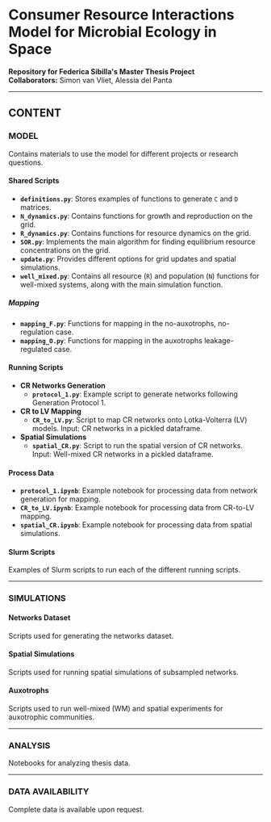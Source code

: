# **Consumer Resource Interactions Model for Microbial Ecology in Space**  
**Repository for Federica Sibilla's Master Thesis Project**  
**Collaborators:** Simon van Vliet, Alessia del Panta  

---

## **CONTENT**  

### **MODEL**  
Contains materials to use the model for different projects or research questions.  

#### **Shared Scripts**  
- **`definitions.py`**: Stores examples of functions to generate `C` and `D` matrices.  
- **`N_dynamics.py`**: Contains functions for growth and reproduction on the grid.  
- **`R_dynamics.py`**: Contains functions for resource dynamics on the grid.  
- **`SOR.py`**: Implements the main algorithm for finding equilibrium resource concentrations on the grid.  
- **`update.py`**: Provides different options for grid updates and spatial simulations.  
- **`well_mixed.py`**: Contains all resource (`R`) and population (`N`) functions for well-mixed systems, along with the main simulation function.  

##### **Mapping**  
- **`mapping_F.py`**: Functions for mapping in the no-auxotrophs, no-regulation case.  
- **`mapping_O.py`**: Functions for mapping in the auxotrophs leakage-regulated case.  

#### **Running Scripts**  
- **CR Networks Generation**  
  - **`protocol_1.py`**: Example script to generate networks following Generation Protocol 1.  
- **CR to LV Mapping**  
  - **`CR_to_LV.py`**: Script to map CR networks onto Lotka-Volterra (LV) models. Input: CR networks in a pickled dataframe.  
- **Spatial Simulations**  
  - **`spatial_CR.py`**: Script to run the spatial version of CR networks. Input: Well-mixed CR networks in a pickled dataframe.  

#### **Process Data**  
- **`protocol_1.ipynb`**: Example notebook for processing data from network generation for mapping.  
- **`CR_to_LV.ipynb`**: Example notebook for processing data from CR-to-LV mapping.  
- **`spatial_CR.ipynb`**: Example notebook for processing data from spatial simulations.  

#### **Slurm Scripts**  
Examples of Slurm scripts to run each of the different running scripts.  

---

### **SIMULATIONS**  

#### **Networks Dataset**  
Scripts used for generating the networks dataset.  

#### **Spatial Simulations**  
Scripts used for running spatial simulations of subsampled networks.  

#### **Auxotrophs**  
Scripts used to run well-mixed (WM) and spatial experiments for auxotrophic communities.  

---

### **ANALYSIS**  
Notebooks for analyzing thesis data.  

---

### **DATA AVAILABILITY**  
Complete data is available upon request.  